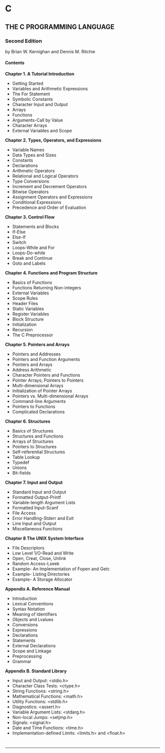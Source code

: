 

# C

## THE C PROGRAMMING LANGUAGE
### Second Edition

by Brian W. Kernighan and Dennis M. Ritchie

#### Contents

**Chapter 1. A Tutorial Introduction**
- Getting Started
- Variables and Arithmetic Expressions
- The For Statement 
- Symbolic Constants 
- Character Input and Output 
- Arrays 
- Functions 
- Arguments-Call by Value 
- Character Arrays 
- External Variables and Scope

**Chapter 2. Types, Operators, and Expressions**
- Variable Names
- Data Types and Sizes 
- Constants 
- Declarations 
- Arithmetic Operators 
- Relational and Logical Operators 
- Type Conversions 
- Increment and Decrement Operators 
- Bitwise Operators 
- Assignment Operators and Expressions 
- Conditional Expressions 
- Precedence and Order of Evaluation 

**Chapter 3. Control Flow**
- Statements and Blocks 
- If-Else 
- Else-If 
- Switch 
- Loops-While and For 
- Loops-Do-while 
- Break and Continue 
- Goto and Labels

**Chapter 4. Functions and Program Structure**
- Basics of Functions 
- Functions Returning Non-integers 
- External Variables 
- Scope Rules 
- Header Files 
- Static Variables 
- Register Variables 
- Block Structure 
- Initialization 
- Recursion 
- The C Preprocessor

**Chapter 5. Pointers and Arrays**
- Pointers and Addresses 
- Pointers and Function Arguments 
- Pointers and Arrays 
- Address Arithmetic 
- Character Pointers and Functions 
- Pointer Arrays; Pointers to Pointers 
- Multi-dimensional Arrays 
- Initialization of Pointer Arrays 
- Pointers vs. Multi-dimensional Arrays 
- Command-line Arguments 
- Pointers to Functions 
- Complicated Declarations

**Chapter 6. Structures**
- Basics of Structures 
- Structures and Functions 
- Arrays of Structures 
- Pointers to Structures 
- Self-referential Structures 
- Table Lookup 
- Typedef 
- Unions 
- Bit-fields 

**Chapter 7. Input and Output**
- Standard Input and Output
- Formatted Output-Printf
- Variable-length Argument Lists
- Formatted lnput-Scanf
- File Access
- Error Handling-Stderr and Exit
- Line Input and Output
- Miscellaneous Functions

**Chapter 8 The UNIX System Interface**
- File Descriptors
- Low Level 1/O-Read and Write
- Open, Creat, Close, Unlink
- Random Access-Lseek
- Example- An Implementation of Fopen and Getc
- Example- Listing Directories
- Example- A Storage Allocator

**Appendix A. Reference Manual**
-  Introduction
-  Lexical Conventions
-  Syntax Notation
-  Meaning of Identifiers
-  Objects and Lvalues
-  Conversions
-  Expressions
-  Declarations
-  Statements
-  External Declarations
-  Scope and Linkage
-  Preprocessing
-  Grammar

**Appendix B. Standard Library**
- Input and Output: <stdio.h>
- Character Class Tests: <ctype.h>
- String Functions: <string.h>
- Mathematical Functions: <math.h>
- Utility Functions: <stdlib.h>
- Diagnostics: <assert.h>
- Variable Argument Lists: <stdarg.h>
- Non-local Jumps: <setjmp.h>
- Signals: <signal.h>
- Date and Time Functions: <time.h>
- Implementation-defined Limits: <limits.h> and <float.h>

#

***

